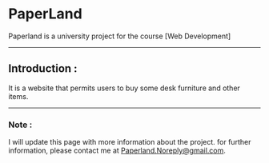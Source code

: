 # PaperLand

Paperland is a university project for the course [Web Development]

---

## Introduction :


It is a website that permits users to buy some desk furniture and other items.

---

### Note :

I will update this page with more information about the project.
for further information, please contact me at Paperland.Noreply@gmail.com.

